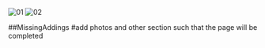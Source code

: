 ![01](https://github.com/user-attachments/assets/87a8e99e-363d-4389-b33e-e2a724d8dedb)
![02](https://github.com/user-attachments/assets/79d46800-409d-482a-9e97-d662c7de4bae)



##MissingAddings
#add photos and other section such that the page will be completed
